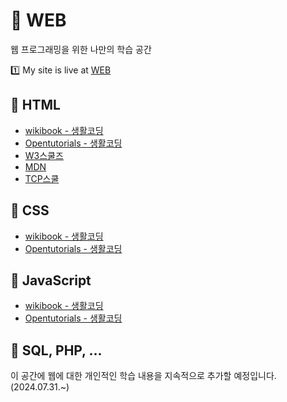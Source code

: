 # 🍔 WEB
웹 프로그래밍을 위한 나만의 학습 공간

1️⃣ My site is live at [WEB](https://green-jeong.github.io/web/)

## 🥖 HTML
- [wikibook - 생활코딩](https://wikibook.github.io/html-css-js/html.html)
- [Opentutorials - 생활코딩](https://opentutorials.org/course/3084)
- [W3스쿨즈](https://www.w3schools.com/html/)
- [MDN](https://developer.mozilla.org/ko/docs/Learn/HTML/Introduction_to_HTML/Getting_started#html%EC%9D%B4%EB%9E%80)
- [TCP스쿨](https://www.tcpschool.com/html/intro)

## 🧀 CSS
- [wikibook - 생활코딩](https://wikibook.github.io/html-css-js/html.html)
- [Opentutorials - 생활코딩](https://opentutorials.org/course/3084)

## 🥬 JavaScript
- [wikibook - 생활코딩](https://wikibook.github.io/html-css-js/html.html)
- [Opentutorials - 생활코딩](https://opentutorials.org/course/3084)

## 🍅 SQL, PHP, ...

이 공간에 웹에 대한 개인적인 학습 내용을 지속적으로 추가할 예정입니다. (2024.07.31.~)
